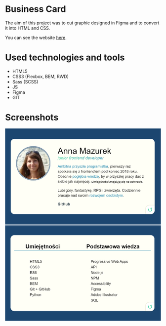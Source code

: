 # Business Card

The aim of this project was to cut graphic designed in Figma and to convert it into HTML and CSS.

You can see the website [here](annamazurek.github.io/business-card).

# Used technologies and tools

- HTML5
- CSS3 (Flexbox, BEM, RWD)
- Sass (SCSS)
- JS
- Figma
- GIT


# Screenshots
![business-card screenshot](img/screenshot.PNG)
![business-card screenshot](img/screenshot2.PNG)
